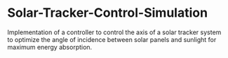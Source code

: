 # Solar-Tracker-Control-Simulation
Implementation of a controller to control the axis of a solar tracker system to optimize the angle of incidence between solar panels and sunlight for maximum energy absorption.
